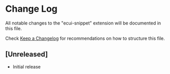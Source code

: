 # Change Log

All notable changes to the "ecui-snippet" extension will be documented in this file.

Check [Keep a Changelog](http://keepachangelog.com/) for recommendations on how to structure this file.

## [Unreleased]

- Initial release
